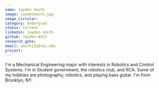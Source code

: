 ```yaml
---
name: Jayden Smith
image: jaydensmith.jpg
image_circular:
category: Undergrad
status: Current
linkedin: jayden-smith
github: Jayden-ASC5
research_gate: 
email: smithj32@rpi.edu
project: 
---
```


I'm a Mechanical Engineering major with interests in Robotics and Control Systems. I'm in Student government, the robotics club, and RCA. Some of my hobbies are photography, robotics, and playing bass guitar. I'm from Brooklyn, NY.
